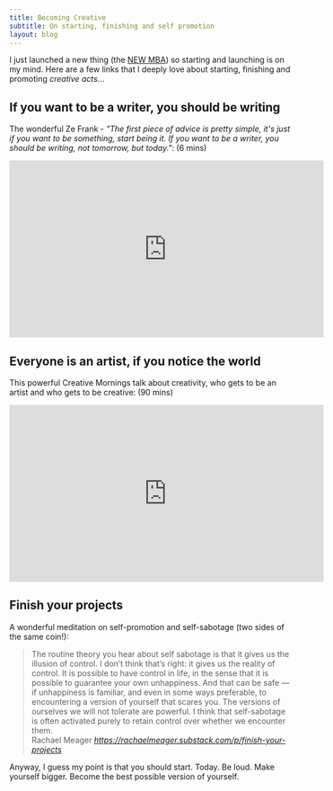 ```yaml
---
title: Becoming Creative
subtitle: On starting, finishing and self promotion
layout: blog
---
```


I just launched a new thing (the [NEW MBA](https://newmba.co)) so starting and launching is on my mind. Here are a few links that I deeply love about starting, finishing and promoting *creative acts*...

## If you want to be a writer, you should be writing

The wonderful Ze Frank - *"The first piece of advice is pretty simple, it's just if you want to be something, start being it. If you want to be a writer, you should be writing, not tomorrow, but today."*: (6 mins)

<iframe width="560" height="315" src="https://www.youtube.com/embed/G9RN-Uf1rBY?si=mH_A9ijkR7YdNlVl" title="YouTube video player" frameborder="0" allow="accelerometer; autoplay; clipboard-write; encrypted-media; gyroscope; picture-in-picture; web-share" allowfullscreen></iframe>

## Everyone is an artist, if you notice the world

This powerful Creative Mornings talk about creativity, who gets to be an artist and who gets to be creative: (90 mins)

<iframe width="560" height="315" src="https://www.youtube.com/embed/C6xAdLLTtRc?si=uiBLpj8JjvPRuPKu&amp;start=241" title="YouTube video player" frameborder="0" allow="accelerometer; autoplay; clipboard-write; encrypted-media; gyroscope; picture-in-picture; web-share" allowfullscreen></iframe>

## Finish your projects

A wonderful meditation on self-promotion and self-sabotage (two sides of the same coin!):

<blockquote class="quoteback" darkmode="" data-title="Finish%20Your%20Projects" data-author="Rachael Meager" cite="https://rachaelmeager.substack.com/p/finish-your-projects">
The routine theory you hear about self sabotage is that it gives us the illusion of control. I don’t think that’s right: it gives us the reality of control. It is possible to have control in life, in the sense that it is possible to guarantee your own unhappiness. And that can be safe — if unhappiness is familiar, and even in some ways preferable, to encountering a version of yourself that scares you. The versions of ourselves we will not tolerate are powerful. I think that self-sabotage is often activated purely to retain control over whether we encounter them.
<footer>Rachael Meager <cite><a href="https://rachaelmeager.substack.com/p/finish-your-projects">https://rachaelmeager.substack.com/p/finish-your-projects</a></cite></footer>
</blockquote>
<script note="" src="https://cdn.jsdelivr.net/gh/Blogger-Peer-Review/quotebacks@1/quoteback.js"></script>

Anyway, I guess my point is that you should start. Today. Be loud. Make yourself bigger. Become the best possible version of yourself.